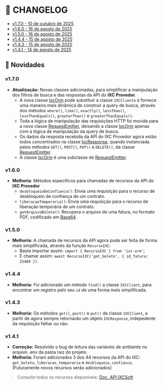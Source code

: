 # 🔄 CHANGELOG
- [v1.7.0 - 10 de outubro de 2025](#v170)
- [v1.6.0 - 16 de agosto de 2025](#v150)
- [v1.5.0 - 16 de agosto de 2025](#v150)
- [v1.4.4 - 15 de agosto de 2025](#v144)
- [v1.4.3 - 15 de agosto de 2025](#v143)
- [v1.4.1 - 14 de agosto de 2025](#v141)

## 🚀 Novidades

### v1.7.0
* **Atualização:** Novas classes adiconadas, para simplificar a manipulação dos filtros de busca e das respostas da API do **IXC Provedor**.
    * A nova classe <a href="https://github.com/SousaFelipe/ixc-orm/blob/builders/src/IxcOrm.ts">IxcOrm</a> pode substituir a classe `IXCCliente` e fornece uma maneira mais dinâmica de construir a query de busca, através dos métodos `where()`, `like()`, `exactly()`, `lessThan()`, `lessThanEquals()`, `greaterThan()` e `greaterThanEquals()`.
    * Toda a lógica de manipulação das requisições HTTP foi movida para a nova classe <a href="https://github.com/SousaFelipe/ixc-orm/blob/builders/src/api/RequestEmitter.ts">RequestEmitter</a>, deixando a classe <a href="https://github.com/SousaFelipe/ixc-orm/blob/builders/src/IxcOrm.ts">IxcOrm</a> apenas com a lógica de manipulação da query de busca.
    * Os dados da resposta recebida da API do IXC Provedor agora estão todos concentrados na classe <a href="https://github.com/SousaFelipe/ixc-orm/blob/builders/src/IxcResponse.ts">IxcResponse</a>, quando instanciada pelos métodos `GET()`, `POST()`, `PUT()` e `DELETE()`, da classe <a href="https://github.com/SousaFelipe/ixc-orm/blob/builders/src/api/RequestEmitter.ts">RequestEmitter</a>.
    * A classe <a href="https://github.com/SousaFelipe/ixc-orm/blob/builders/src/IxcOrm.ts">IxcOrm</a> é uma subclasse de <a href="https://github.com/SousaFelipe/ixcorm/blob/builders/src/api/RequestEmitter.ts">RequestEmitter</a>.

### v1.6.0
* **Melhoria**: Métodos específicos para chamadas de recursos da API do **IXC Provedor**
    * `desbloqueioDeConfianca()`: Envia uma requisição para o recurso de desbloqueio de confiança de um contrato.
    * `liberacaoTemporaria()`: Envia uma requisição para o recurso de liberação temporária de um contrato.
    * `getArquivoBoleto()`: Recupera o arquivo de uma fatura, no formato PDF, codificado em <a href="https://en.wikipedia.org/wiki/Base64">Base64</a>.

### v1.5.0
* **Melhoria:** A chamada de recursos da API agora pode ser feita de forma mais simplificada, através da função `RecursoIXC`:
    * Basta importar assim: `import { RecursoIXC } from 'ixc-orm'`;
    * E chamar assim: `await RecursoIXC('get_boleto', { id_fatura: 25484 })`.

### v1.4.4
* **Melhoria:** Foi adicionado um método `find()` a classe `IXCClient`, para encontrar um registro pelo seu `id` de uma forma mais simplificada.

### v1.4.3
* **Melhoria:** Os métodos `get()`, `post()` e `put()` da classe `IXCClient`, a partir de agora sempre retornarão um objeto `IXCResponse`, indepedente da requisição falhar ou não.

### v1.4.1
* **Correção:** Resolvido o bug de leitura das variáveis de ambiente no arquivo .env da pasta raiz do projeto.
* **Melhoria:** Foram adicionados 3 dos 44 recursos da API do IXC: `get_boleto`, `liberacao_temporaria` e `desbloqueio_confianca`. (Futuramente novos recursos serão adicionados)

> Consulte todos os recursos disponíveis: [Doc. API IXCSoft](https://wikiapiprovedor.ixcsoft.com.br/)
